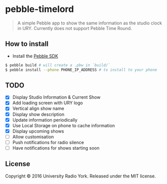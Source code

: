 # pebble-timelord
> A simple Pebble app to show the same information as the studio clock in URY.
> Currently does not support Pebble Time Round.

## How to install
- Install the [Pebble SDK](https://developer.pebble.com/sdk/)
```bash
$ pebble build # will create a .pbw in `build/`
$ pebble install --phone PHONE_IP_ADDRESS # to install to your phone
```
## TODO
- [x] Display Studio Information & Current Show
- [x] Add loading screen with URY logo
- [x] Vertical align show name
- [x] Display show description
- [x] Update information periodically
- [x] Use Local Storage on phone to cache information
- [x] Display upcoming shows
- [ ] Allow customisation
- [ ] Push notifications for radio silence
- [ ] Have notifications for shows starting soon

## License
Copyright © 2016 University Radio York. Released under the MIT license.
